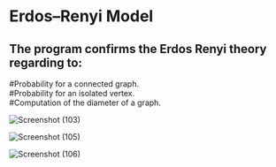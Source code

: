 # Erdos–Renyi Model

## The program confirms the Erdos Renyi theory regarding to:

#Probability for a connected graph.  
#Probability for an isolated vertex.  
#Computation of the diameter of a graph.  



![Screenshot (103)](https://user-images.githubusercontent.com/68058186/116011724-14594300-a62f-11eb-87b4-6e5a8e5ffdb0.png)


![Screenshot (105)](https://user-images.githubusercontent.com/68058186/116011727-158a7000-a62f-11eb-93cb-5e1e011c982d.png)


![Screenshot (106)](https://user-images.githubusercontent.com/68058186/116011729-16bb9d00-a62f-11eb-839a-9324bf58e3bb.png)
